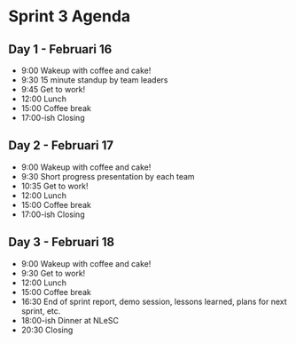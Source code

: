 # Sprint 3 Agenda 

## Day 1 - Februari 16

- 9:00 Wakeup with coffee and cake!
- 9:30 15 minute standup by team leaders
- 9:45 Get to work!
- 12:00 Lunch
- 15:00 Coffee break 
- 17:00-ish Closing

## Day 2 - Februari 17

- 9:00 Wakeup with coffee and cake!
- 9:30 Short progress presentation by each team
- 10:35 Get to work!
- 12:00 Lunch
- 15:00 Coffee break 
- 17:00-ish Closing

## Day 3 - Februari 18

- 9:00 Wakeup with coffee and cake!
- 9:30 Get to work!
- 12:00 Lunch
- 15:00 Coffee break 
- 16:30 End of sprint report, demo session, lessons learned, plans for next sprint, etc.
- 18:00-ish Dinner at NLeSC
- 20:30 Closing
